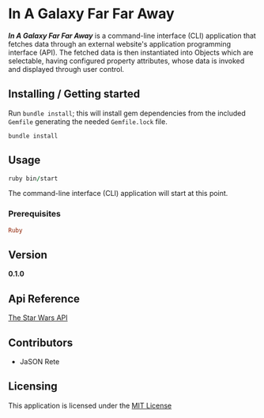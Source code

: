 # In A Galaxy Far Far Away

__*In A Galaxy Far Far Away*__ is a command-line interface (CLI) application that fetches data through an external website's application programming interface (API). The fetched data is then instantiated into Objects which are selectable, having configured property attributes, whose data is invoked and displayed through user control.

## Installing / Getting started

Run `bundle install`; this will install gem dependencies from the included `Gemfile` generating the needed `Gemfile.lock` file.

`bundle install`

## Usage

```ruby
ruby bin/start  
```

The command-line interface (CLI) application will start at this point.

### Prerequisites

```ruby
Ruby
```

## Version 

**0.1.0**

## Api Reference

[The Star Wars API](https://swapi.dev/documentation)

## Contributors

- JaSON Rete

## Licensing

This application is licensed under the [MIT License](LICENSE)